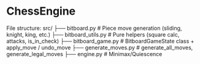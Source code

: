 # ChessEngine

File structure:
src/
 ├── bitboard.py              # Piece move generation (sliding, knight, king, etc.)
 ├── bitboard_utils.py         # Pure helpers (square calc, attacks, is_in_check)
 ├── bitboard_game.py         # BitboardGameState class + apply_move / undo_move
 ├── generate_moves.py         # generate_all_moves, generate_legal_moves
 ├── engine.py                 # Minimax/Quiescence
